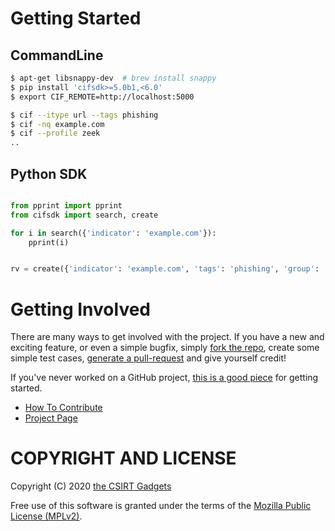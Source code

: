 # Getting Started
## CommandLine
```bash
$ apt-get libsnappy-dev  # brew install snappy
$ pip install 'cifsdk>=5.0b1,<6.0'
$ export CIF_REMOTE=http://localhost:5000

$ cif --itype url --tags phishing
$ cif -nq example.com
$ cif --profile zeek
..
```

## Python SDK
```python

from pprint import pprint
from cifsdk import search, create

for i in search({'indicator': 'example.com'}):
    pprint(i)


rv = create({'indicator': 'example.com', 'tags': 'phishing', 'group': 'everyone'})


```

# Getting Involved
There are many ways to get involved with the project. If you have a new and exciting feature, or even a simple bugfix, simply [fork the repo](https://help.github.com/articles/fork-a-repo), create some simple test cases, [generate a pull-request](https://help.github.com/articles/using-pull-requests) and give yourself credit!

If you've never worked on a GitHub project, [this is a good piece](https://guides.github.com/activities/contributing-to-open-source) for getting started.

* [How To Contribute](contributing.md)  
* [Project Page](http://csirtgadgets.com/collective-intelligence-framework/)

# COPYRIGHT AND LICENSE

Copyright (C) 2020 [the CSIRT Gadgets](http://csirtgadgets.com)

Free use of this software is granted under the terms of the [Mozilla Public License (MPLv2)](https://www.mozilla.org/en-US/MPL/2.0/).

